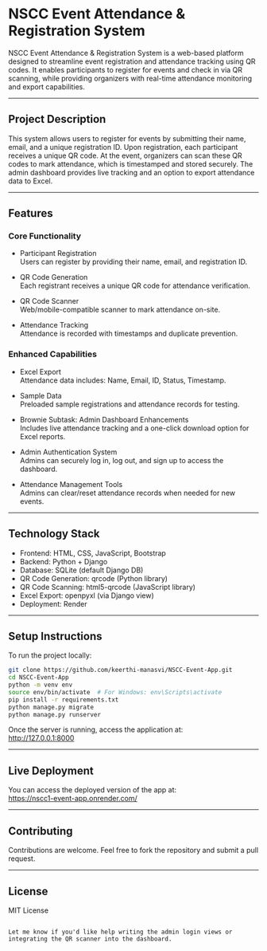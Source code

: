 # NSCC Event Attendance & Registration System

NSCC Event Attendance & Registration System is a web-based platform designed to streamline event registration and attendance tracking using QR codes. It enables participants to register for events and check in via QR scanning, while providing organizers with real-time attendance monitoring and export capabilities.

---

## Project Description

This system allows users to register for events by submitting their name, email, and a unique registration ID. Upon registration, each participant receives a unique QR code. At the event, organizers can scan these QR codes to mark attendance, which is timestamped and stored securely. The admin dashboard provides live tracking and an option to export attendance data to Excel.

---

## Features

### Core Functionality

- Participant Registration  
  Users can register by providing their name, email, and registration ID.

- QR Code Generation  
  Each registrant receives a unique QR code for attendance verification.

- QR Code Scanner  
  Web/mobile-compatible scanner to mark attendance on-site.

- Attendance Tracking  
  Attendance is recorded with timestamps and duplicate prevention.

### Enhanced Capabilities

- Excel Export  
  Attendance data includes: Name, Email, ID, Status, Timestamp.

- Sample Data  
  Preloaded sample registrations and attendance records for testing.

- Brownie Subtask: Admin Dashboard Enhancements  
  Includes live attendance tracking and a one-click download option for Excel reports.

- Admin Authentication System  
  Admins can securely log in, log out, and sign up to access the dashboard.

- Attendance Management Tools  
  Admins can clear/reset attendance records when needed for new events.

---

## Technology Stack

- Frontend: HTML, CSS, JavaScript, Bootstrap  
- Backend: Python + Django  
- Database: SQLite (default Django DB)  
- QR Code Generation: qrcode (Python library)  
- QR Code Scanning: html5-qrcode (JavaScript library)  
- Excel Export: openpyxl (via Django view)  
- Deployment: Render  

---

## Setup Instructions

To run the project locally:

```bash
git clone https://github.com/keerthi-manasvi/NSCC-Event-App.git
cd NSCC-Event-App
python -m venv env
source env/bin/activate  # For Windows: env\Scripts\activate
pip install -r requirements.txt
python manage.py migrate
python manage.py runserver
```

Once the server is running, access the application at:  
http://127.0.0.1:8000

---

## Live Deployment

You can access the deployed version of the app at:  
https://nscc1-event-app.onrender.com/

---

## Contributing

Contributions are welcome. Feel free to fork the repository and submit a pull request.

---

## License

MIT License
```

Let me know if you'd like help writing the admin login views or integrating the QR scanner into the dashboard.
